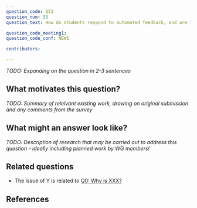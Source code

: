 ```yaml
---
question_code: Q53 
question_num: 53 
question_text: How do students respond to automated feedback, and are there any differences with how they would respond to the same feedback from a teacher? 

question_code_meeting1:  
question_code_conf: NEW1 

contributors: 

---
```

*TODO: Expanding on the question in 2-3 sentences*

## What motivates this question?

*TODO: Summary of relelvant existing work, drawing on original submission and any comments from the survey*

## What might an answer look like?

*TODO: Description of research that may be carried out to address this question - ideally including planned work by WG members!*

## Related questions

* The issue of Y is related to [Q0: Why is XXX?](Q0)

## References
